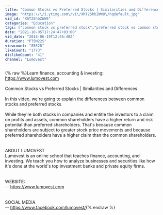 ```yaml
---
title: "Common Stocks vs Preferred Stocks | Similarities and Differences"
image: "https:\/\/i.ytimg.com\/vi\/XhT25hbZWW8\/hqdefault.jpg"
vid_id: "XhT25hbZWW8"
categories: "Education"
tags: ["common stock vs preferred stock","preferred stock vs common stocks","common stocks preferred stocks"]
date: "2021-10-05T17:24:47+03:00"
vid_date: "2018-06-19T12:46:40Z"
duration: "PT5M22S"
viewcount: "85828"
likeCount: "1773"
dislikeCount: "41"
channel: "Lumovest"
---
```

{% raw %}Learn finance, accounting &amp; investing: <a rel="nofollow" target="blank" href="https://www.lumovest.com">https://www.lumovest.com</a><br /><br />Common Stocks vs Preferred Stocks | Similarities and Differences<br /><br />In this video, we're going to explain the differences between common stocks and preferred stocks. <br /><br />While they're both stocks in companies and entitle the investors to a claim on profits and assets, common shareholders have a higher return and risk potential than preferred shareholders. That's because common shareholders are subject to greater stock price movements and because preferred shareholders have a higher claim than the common shareholders. <br /><br /><br />ABOUT LUMOVEST<br />Lumovest is an online school that teaches finance, accounting, and investing. We teach you how to analyze businesses and securities like how it's done at the world's top investment banks and private equity firms.<br /><br /><br />WEBSITE:<br />-- <a rel="nofollow" target="blank" href="https://www.lumovest.com">https://www.lumovest.com</a> <br /><br /><br />SOCIAL MEDIA<br />-- <a rel="nofollow" target="blank" href="https://www.facebook.com/lumovest/">https://www.facebook.com/lumovest/</a>{% endraw %}
